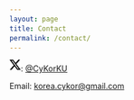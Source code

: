 ```yaml
---
layout: page
title: Contact
permalink: /contact/
---
```


<img src="/assets/x.png" width="20" style="padding-bottom: 3px" />: [@CyKorKU](https://x.com/CyKorKU)

Email: [korea.cykor@gmail.com](mailto:korea.cykor@gmail.com)


